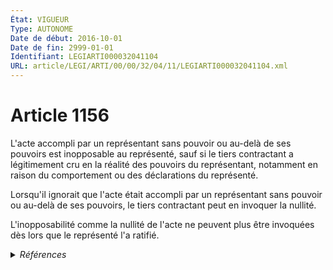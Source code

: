 ```yaml
---
État: VIGUEUR
Type: AUTONOME
Date de début: 2016-10-01
Date de fin: 2999-01-01
Identifiant: LEGIARTI000032041104
URL: article/LEGI/ARTI/00/00/32/04/11/LEGIARTI000032041104.xml
---
```


<h1>Article 1156</h1>

L'acte accompli par un représentant sans pouvoir ou au-delà de ses pouvoirs est
inopposable au représenté, sauf si le tiers contractant a légitimement cru en la
réalité des pouvoirs du représentant, notamment en raison du comportement ou des
déclarations du représenté.<br />

Lorsqu'il ignorait que l'acte était accompli par un représentant sans pouvoir ou
au-delà de ses pouvoirs, le tiers contractant peut en invoquer la nullité.<br />

L'inopposabilité comme la nullité de l'acte ne peuvent plus être invoquées dès
lors que le représenté l'a ratifié.


<details>
  <summary><em>Références</em></summary>

  <h2>Articles faisant référence à l'article</h2>
  
  <ul>
    <li>
      <a href="https://legal.tricoteuses.fr//redirection/LEGIARTI000032006591?vers=git&vers=legifrance">Ordonnance n° 2016-131 du 10 février 2016 portant réforme du droit des contrats, du régime général et de la preuve des obligations - article 2 ENTIEREMENT_MODIF</a> MODIFIE source
    </li>
  </ul>
  
  <h2>Références faites par l'article</h2>
  
  <ul>
    <li>
      CODIFICATION source Loi 1804-02-07
    </li>
    <li>
      2016-02-10 MODIFIE cible <a href="https://legal.tricoteuses.fr//redirection/LEGIARTI000032006591?vers=git&vers=legifrance">Ordonnance n° 2016-131 du 10 février 2016 portant réforme du droit des contrats, du régime général et de la preuve des obligations - article 2 ENTIEREMENT_MODIF</a>
    </li>
    <li>
      2999-01-01 CITATION cible <a href="https://legal.tricoteuses.fr//redirection/LEGIARTI000032238473?vers=git&vers=legifrance">Code de la consommation - article L132-1 AUTONOME ABROGE, en vigueur du 2010-07-03 au 2016-07-01</a>
    </li>
    <li>
      2999-01-01 CITATION cible <a href="https://legal.tricoteuses.fr//redirection/LEGIARTI000032227002?vers=git&vers=legifrance">Code de la consommation - article L212-1 AUTONOME MODIFIE, en vigueur du 2016-07-01 au 2016-10-10</a>
    </li>
  </ul>
</details>
